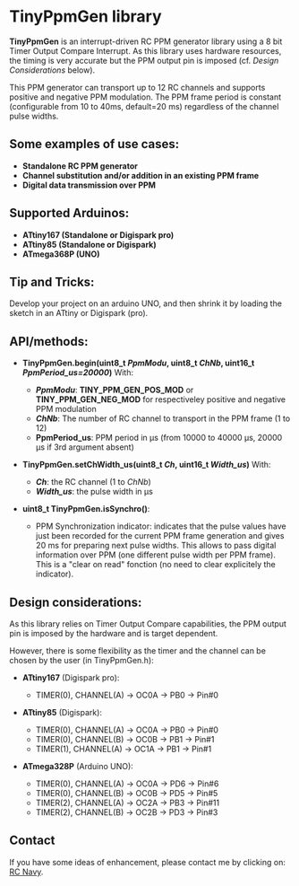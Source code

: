TinyPpmGen library
==================

**TinyPpmGen** is an interrupt-driven RC PPM generator library using a 8 bit Timer Output Compare Interrupt. As this library uses hardware resources, the timing is very accurate but the PPM output pin is imposed (cf. _Design Considerations_ below).

This PPM generator can transport up to 12 RC channels and supports positive and negative PPM modulation. The PPM frame period is constant (configurable from 10 to 40ms, default=20 ms) regardless of the channel pulse widths.

Some examples of use cases:
-------------------------
* **Standalone RC PPM generator**
* **Channel substitution and/or addition in an existing PPM frame**
* **Digital data transmission over PPM**

Supported Arduinos:
------------------
* **ATtiny167 (Standalone or Digispark pro)**
* **ATtiny85 (Standalone or Digispark)**
* **ATmega368P (UNO)**

Tip and Tricks:
--------------
Develop your project on an arduino UNO, and then shrink it by loading the sketch in an ATtiny or Digispark (pro).

API/methods:
-----------
* **TinyPpmGen.begin(uint8_t _PpmModu_, uint8_t _ChNb_, uint16_t _PpmPeriod_us=20000_)**
With:
	* **_PpmModu_**: **TINY_PPM_GEN_POS_MOD** or **TINY_PPM_GEN_NEG_MOD** for respectiveley positive and negative PPM modulation
	* **_ChNb_**: The number of RC channel to transport in the PPM frame (1 to 12)
	* **PpmPeriod_us**: PPM period in µs (from 10000 to 40000 µs, 20000 µs if 3rd argument absent)
 
* **TinyPpmGen.setChWidth_us(uint8_t _Ch_, uint16_t _Width_us_)**
With:
	* **_Ch_**: the RC channel (1 to _ChNb_)
	* **_Width_us_**: the pulse width in µs

* **uint8_t TinyPpmGen.isSynchro()**:
	* PPM Synchronization indicator: indicates that the pulse values have just been recorded for the current PPM frame generation and gives 20 ms for preparing next pulse widths. This allows to pass digital information over PPM (one different pulse width per PPM frame). This is a "clear on read" fonction (no need to clear explicitely the indicator).

Design considerations:
---------------------
As this library relies on Timer Output Compare capabilities, the PPM output pin is imposed by the hardware and is target dependent.

However, there is some flexibility as the timer and the channel can be chosen by the user (in TinyPpmGen.h):

* **ATtiny167** (Digispark pro):
	* TIMER(0), CHANNEL(A) -> OC0A -> PB0 -> Pin#0

* **ATtiny85**   (Digispark):
	* TIMER(0), CHANNEL(A) -> OC0A -> PB0 -> Pin#0
	* TIMER(0), CHANNEL(B) -> OC0B -> PB1 -> Pin#1
	* TIMER(1), CHANNEL(A) -> OC1A -> PB1 -> Pin#1

* **ATmega328P** (Arduino UNO):
	* TIMER(0), CHANNEL(A) -> OC0A -> PD6 -> Pin#6
	* TIMER(0), CHANNEL(B) -> OC0B -> PD5 -> Pin#5
	* TIMER(2), CHANNEL(A) -> OC2A -> PB3 -> Pin#11
	* TIMER(2), CHANNEL(B) -> OC2B -> PD3 -> Pin#3

Contact
-------

If you have some ideas of enhancement, please contact me by clicking on: [RC Navy](http://p.loussouarn.free.fr/contact.html).


